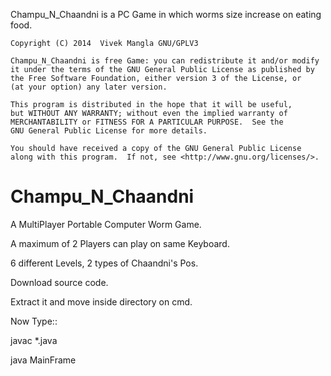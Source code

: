 
Champu_N_Chaandni is a PC Game in which  worms size increase on eating food. 

    Copyright (C) 2014  Vivek Mangla GNU/GPLV3

    Champu_N_Chaandni is free Game: you can redistribute it and/or modify
    it under the terms of the GNU General Public License as published by
    the Free Software Foundation, either version 3 of the License, or
    (at your option) any later version.

    This program is distributed in the hope that it will be useful,
    but WITHOUT ANY WARRANTY; without even the implied warranty of
    MERCHANTABILITY or FITNESS FOR A PARTICULAR PURPOSE.  See the
    GNU General Public License for more details.

    You should have received a copy of the GNU General Public License
    along with this program.  If not, see <http://www.gnu.org/licenses/>.




Champu_N_Chaandni
=================

A MultiPlayer Portable Computer Worm Game.

A maximum of 2 Players can play on same Keyboard.

6 different Levels, 2 types of Chaandni's Pos.

Download source code.

Extract it and move inside directory on cmd.

Now Type::<br>

javac *.java

java MainFrame


